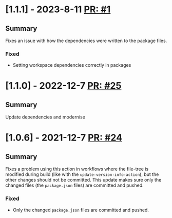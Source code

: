 # [1.1.1] - 2023-8-11 [PR: #1](https://github.com/woksin-org/release-typescript-lib-action/pull/1)
## Summary

Fixes an issue with how the dependencies were written to the package files.

### Fixed

- Setting workspace dependencies correctly in packages


# [1.1.0] - 2022-12-7 [PR: #25](https://github.com/dolittle/release-typescript-lib-action/pull/25)
## Summary

Update dependencies and modernise


# [1.0.6] - 2021-12-7 [PR: #24](https://github.com/dolittle/release-typescript-lib-action/pull/24)
## Summary

Fixes a problem using this action in workflows where the file-tree is modified during build (like with the `update-version-info-action`), but the other changes should not be committed. This update makes sure only the changed files (the `package.json` files) are committed and pushed.

### Fixed

- Only the changed `package.json` files are committed and pushed.


